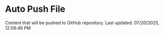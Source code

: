 # Auto Push File

Content that will be pushed to GitHub repository.
Last updated: 07/20/2025, 12:09:46 PM